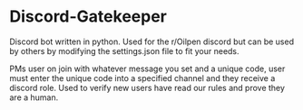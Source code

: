 # Discord-Gatekeeper
Discord bot written in python. Used for the r/Oilpen discord but can be used by others by modifying the settings.json file to fit your needs. 

PMs user on join with whatever message you set and a unique code, user must enter the unique code into a specified channel and they receive a discord role. Used to verify new users have read our rules and prove they are a human. 